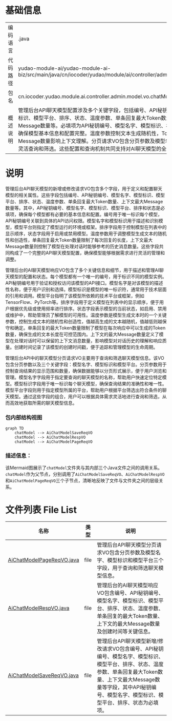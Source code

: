 # 基础信息

|      |      |
|------|------|
| 编码语言 | .java |
| 代码路径 | yudao-module-ai/yudao-module-ai-biz/src/main/java/cn/iocoder/yudao/module/ai/controller/admin/model/vo/chatModel |
| 包名 | cn.iocoder.yudao.module.ai.controller.admin.model.vo.chatModel |
| 概述说明 | 管理后台API聊天模型配置涉及多个关键字段，包括编号、API秘钥编号、模型名字、模型标识、模型平台、排序、状态、温度参数、单条回复最大Token数量、上下文最大Message数量等。必填项为API秘钥编号、模型名字、模型标识、模型平台、排序和状态，确保模型基本信息和配置完整。温度参数控制文本生成随机性，Token数量限制回复长度，Message数量影响上下文理解。分页请求VO包含分页参数及模型名字、标识、平台，支持灵活查询和筛选。这些配置和查询机制共同支持对AI聊天模型的全面管理和调整。 |

# 说明

管理后台API聊天模型的新增或修改请求VO包含多个字段，用于定义和配置聊天模型的相关属性。这些字段包括编号、API秘钥编号、模型名字、模型标识、模型平台、排序、状态、温度参数、单条回复最大Token数量、上下文最大Message数量等。其中，API秘钥编号、模型名字、模型标识、模型平台、排序和状态是必填项，确保每个模型都有必要的基本信息和配置。编号用于唯一标识每个模型，API秘钥编号关联到具体的API访问权限。模型名字和模型标识用于描述和识别模型，模型平台则指定了模型运行的环境或框架。排序字段用于控制模型在列表中的显示顺序，状态字段用于启用或禁用模型。温度参数用于调整模型生成文本的随机性和创造性，单条回复最大Token数量限制了每次回复的长度，上下文最大Message数量则控制了模型在处理对话时能够参考的历史消息数量。这些字段共同构成了一个完整的API聊天模型配置，确保模型能够根据需求进行灵活的管理和调整。

管理后台的AI聊天模型响应VO包含了多个关键信息和细节，用于描述和管理AI聊天模型的配置和状态。每个模型都有一个唯一的编号，用于标识不同的模型实例。API秘钥编号用于验证和授权访问该模型的API接口。模型名字是对该模型的描述性名称，便于用户识别和选择。模型标识是模型的唯一标识符，通常用于技术层面的引用和调用。模型平台指明了该模型所依赖的技术平台或框架，例如TensorFlow、PyTorch等。排序字段用于定义模型在列表中的显示顺序，便于用户根据优先级或使用频率进行排序。状态字段表示模型的当前状态，如启用、禁用或维护中，帮助管理员了解模型的可用性。温度参数是模型生成文本时的一个关键参数，控制生成文本的随机性和创造性，值越高生成的文本越随机，值越低则越保守和确定。单条回复的最大Token数量限制了模型在每次响应中可以生成的Token数量，确保生成的文本长度在可控范围内。上下文的最大Message数量定义了模型在处理对话时可以保留的上下文消息数量，影响模型对对话历史的理解和响应质量。创建时间记录了该模型的创建时间戳，便于追踪和管理模型的生命周期。

管理后台API中的聊天模型分页请求VO主要用于查询和筛选聊天模型信息。该VO包含分页参数以及三个关键字段：模型名字、模型标识和模型平台。分页参数用于控制查询结果的显示范围和数量，确保数据能够以分页形式展示，便于用户浏览和管理。模型名字字段用于指定要查询的聊天模型的名称，帮助用户快速定位特定模型。模型标识字段用于唯一标识每个聊天模型，确保查询结果的准确性和唯一性。模型平台字段则用于指定模型所属的平台，帮助用户根据平台筛选出符合条件的聊天模型。通过这些字段的组合，用户可以根据具体需求灵活地进行查询和筛选，从而高效地获取所需的聊天模型信息。


### 包内部结构视图

```mermaid
graph TD
    chatModel --> AiChatModelSaveReqVO
    chatModel --> AiChatModelRespVO
    chatModel --> AiChatModelPageReqVO
```

### 描述信息：
该Mermaid图展示了`chatModel`文件夹与其内部三个Java文件之间的调用关系。`chatModel`作为父节点，分别调用了`AiChatModelSaveReqVO`、`AiChatModelRespVO`和`AiChatModelPageReqVO`三个子节点，清晰地反映了文件与文件夹之间的层级关系。

# 文件列表 File List

| 名称   | 类型  | 说明 |
|-------|------|-------------|
| [AiChatModelPageReqVO.java](AiChatModelPageReqVO.md) | file | 管理后台API聊天模型分页请求VO包含分页参数及模型名字、模型标识和模型平台三个字段，用于查询和筛选聊天模型信息。 |
| [AiChatModelRespVO.java](AiChatModelRespVO.md) | file | 管理后台的AI聊天模型响应VO包含编号、API秘钥编号、模型名字、模型标识、模型平台、排序、状态、温度参数、单条回复的最大Token数量、上下文的最大Message数量及创建时间等关键信息。 |
| [AiChatModelSaveReqVO.java](AiChatModelSaveReqVO.md) | file | 管理后台API聊天模型新增/修改请求VO包含编号、API秘钥编号、模型名字、模型标识、模型平台、排序、状态、温度参数、单条回复最大Token数量、上下文最大Message数量等字段，其中API秘钥编号、模型名字、模型标识、模型平台、排序、状态为必填项。 |


